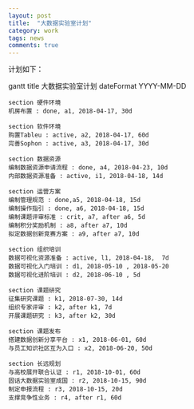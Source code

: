 ```yaml
---
layout: post
title:  "大数据实验室计划"
category: work
tags: news
comments: true
---
```

计划如下：

<div class="mermaid">
gantt
    title 大数据实验室计划
    dateFormat YYYY-MM-DD
    
    section 硬件环境       
    机房布置 : done, a1, 2018-04-17, 30d
    
    section 软件环境
    购置Tableu : active, a2, 2018-04-17, 60d
    完善Sophon : active, a3, 2018-04-17, 30d
    
    section 数据资源
    编制数据资源申请流程 : done, a4, 2018-04-23, 10d
    内部数据资源准备 : active, i1, 2018-04-18, 14d

    section 运营方案
    编制管理规范 : done,a5, 2018-04-18, 15d
    编制操作指引 : done, a6, 2018-04-18, 15d
    编制课题评审标准 : crit, a7, after a6, 5d
    编制积分奖励机制 : a8, after a7, 10d
    拟定数据创新竞赛方案 : a9, after a7, 10d

    section 组织培训
    数据可视化资源准备 : active, l1, 2018-04-18,  7d
    数据可视化入门培训 : d1, 2018-05-10 , 2018-05-20
    数据可视化进阶培训 : d2, 2018-06-10 , 5d

    section 课题研究
    征集研究课题 : k1, 2018-07-30, 14d
    组织专家评审 : k2, after k1, 7d
    开展课题研究 : k3, after k2, 30d

    section 课题发布
    搭建数据创新分享平台 : x1, 2018-06-01, 60d
    与员工知识社区互为入口 : x2, 2018-06-20, 50d
    
    section 长远规划
    与高校展开联合认证 : r1, 2018-10-01, 60d
    固话大数据实验室成国 : r2, 2018-10-15, 90d
    制定申报流程 : r3, 2018-10-15, 20d
    支撑竞争性业务 : r4, after r1, 60d
</div>